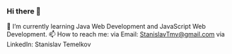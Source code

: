 ### Hi there 👋
🌱 I’m currently learning Java Web Development and JavaScript Web Development.
📫 How to reach me: via Email: StanislavTmv@gmail.com  via LinkedIn: Stanislav Temelkov
<!--
**StaniTm/StaniTm** is a ✨ _special_ ✨ repository because its `README.md` (this file) appears on your GitHub profile.

Here are some ideas to get you started:

- 🔭 I’m currently working on ...
- 🌱 I’m currently learning ...
- 👯 I’m looking to collaborate on ...
- 🤔 I’m looking for help with ...
- 💬 Ask me about ...
- 📫 How to reach me: ...
- 😄 Pronouns: ...
- ⚡ Fun fact: ...
-->
